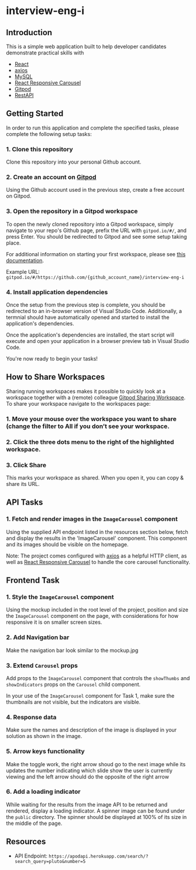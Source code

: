 # interview-eng-i

## Introduction
This is a simple web application built to help developer candidates demonstrate practical skills with

* [React](https://reactjs.org/)
* [axios](https://www.npmjs.com/package/axios)
* [MySQL](https://www.mysql.com/)
* [React Responsive Carousel](https://www.npmjs.com/package/react-responsive-carousel)
* [Gitpod](https://www.gitpod.io/)
* [RestAPI](https://apodapi.herokuapp.com/search/?search_query=pluto&number=5)

## Getting Started
In order to run this application and complete the specified tasks, please complete the following setup tasks:

### 1. Clone this repository
Clone this repository into your personal Github account.

### 2. Create an account on [Gitpod](https://www.gitpod.io/)
Using the Github account used in the previous step, create a free account on Gitpod.

### 3. Open the repository in a Gitpod workspace
To open the newly cloned repository into a Gitpod workspace, simply navigate to your repo's Github page, prefix the URL with `gitpod.io/#/`, and press Enter. You should be redirected to Gitpod and see some setup taking place.

For additional information on starting your first workspace, please see [this documentation](https://www.gitpod.io/docs/getting-started#start-your-first-workspace).

Example URL: `gitpod.io/#/https://github.com/{github_account_name}/interview-eng-i`

### 4. Install application dependencies
Once the setup from the previous step is complete, you should be redirected to an in-browser version of Visual Studio Code. Additionally, a termnial should have automatically opened and started to install the application's dependencies.

Once the application's dependencies are installed, the start script will execute and open your application in a browser preview tab in Visual Studio Code.

You're now ready to begin your tasks!

## How to Share Workspaces
Sharing running workspaces makes it possible to quickly look at a workspace together with a (remote) colleague [Gitpod Sharing Workspace](https://www.gitpod.io/docs/sharing-and-collaboration#sharing-running-workspaces).
To share your workspace navigate to the workspaces page:

### 1. Move your mouse over the workspace you want to share (change the filter to All if you don’t see your workspace.

### 2. Click the three dots menu to the right of the highlighted workspace.

### 3. Click Share

This marks your workspace as shared. When you open it, you can copy & share its URL.

## API Tasks
### 1. Fetch and render images in the `ImageCarousel` component
Using the supplied API endpoint listed in the resources section below, fetch and display the results in the 'ImageCarousel' component. This component and its images should be visible on the homepage.

Note: The project comes configured with [axios](https://www.npmjs.com/package/axios) as a helpful HTTP client, as well as [React Responsive Carousel](https://www.npmjs.com/package/react-responsive-carousel) to handle the core carousel functionality.

## Frontend Task
### 1. Style the `ImageCarousel` component
Using the mockup included in the root level of the project, position and size the `ImageCarousel` component on the page, with considerations for how responsive it is on smaller screen sizes.

### 2. Add Navigation bar
Make the navigation bar look similar to the mockup.jpg

### 3. Extend `Carousel` props
Add props to the `ImageCarousel` component that controls the `showThumbs` and `showIndicators` props on the `Carousel` child component.

In your use of the `ImageCarousel` component for Task 1, make sure the thumbnails are not visible, but the indicators are visible.

### 4. Response data
Make sure the names and description of the image is displayed in your solution as shown in the image.

### 5. Arrow keys functionality 
Make the toggle work, the right arrow shoud go to the next image while its updates the number indicating which slide show the user is currently viewing and the left arrow should do the opposite of the right arrow

### 6. Add a loading indicator
While waiting for the results from the image API to be returned and rendered, display a loading indicator. A spinner image can be found under the `public` directory. The spinner should be displayed at 100% of its size in the middle of the page.


## Resources
- API Endpoint: `https://apodapi.herokuapp.com/search/?search_query=pluto&number=5`
